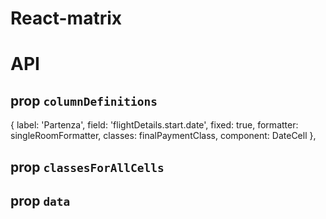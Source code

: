 # React-matrix

# API

## prop `columnDefinitions`

{
  label: 'Partenza',
  field: 'flightDetails.start.date',
  fixed: true,
  formatter: singleRoomFormatter,
  classes: finalPaymentClass,
  component: DateCell
},


## prop `classesForAllCells`


## prop `data`


